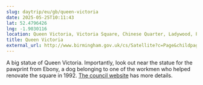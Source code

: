 ```yaml
---
slug: daytrip/eu/gb/queen-victoria
date: 2025-05-25T10:11:43
lat: 52.4796426
lng: -1.9030116
location: Queen Victoria, Victoria Square, Chinese Quarter, Ladywood, Park Central, Birmingham, West Midlands, England, B1 1BB, United Kingdom
title: Queen Victoria
external_url: http://www.birmingham.gov.uk/cs/Satellite?c=Page&childpagename=WT-General%2FPageLayout&cid=1223092626187&pagename=BCC%2FCommon%2FWrapper%2FWrapper
---
```

A big statue of Queen Victoria. Importantly, look out near the statue for the pawprint from Ebony, a dog belonging to one of the workmen who helped renovate the square in 1992. [The council website](https://www.birmingham.gov.uk/info/50050/culture_arts_and_heritage/190/statues_and_public_art/8) has more details.